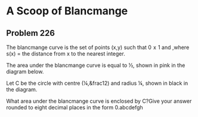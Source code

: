 #  A Scoop of Blancmange
## Problem 226


The blancmange curve is the set of points (x,y) such that 0  x  1 and  ,where s(x) = the distance from x to the nearest integer.

The area under the blancmange curve is equal to ½, shown in pink in the diagram below.




Let C be the circle with centre (¼,&frac12) and radius ¼, shown in black in the diagram.

What area under the blancmange curve is enclosed by C?Give your answer rounded to eight decimal places in the form 0.abcdefgh



